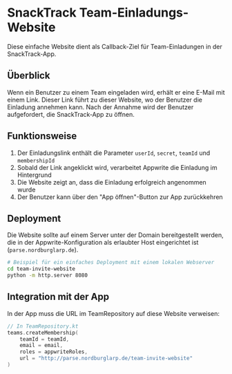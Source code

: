 # SnackTrack Team-Einladungs-Website

Diese einfache Website dient als Callback-Ziel für Team-Einladungen in der SnackTrack-App.

## Überblick

Wenn ein Benutzer zu einem Team eingeladen wird, erhält er eine E-Mail mit einem Link. Dieser Link führt zu dieser Website, wo der Benutzer die Einladung annehmen kann. Nach der Annahme wird der Benutzer aufgefordert, die SnackTrack-App zu öffnen.

## Funktionsweise

1. Der Einladungslink enthält die Parameter `userId`, `secret`, `teamId` und `membershipId`
2. Sobald der Link angeklickt wird, verarbeitet Appwrite die Einladung im Hintergrund
3. Die Website zeigt an, dass die Einladung erfolgreich angenommen wurde
4. Der Benutzer kann über den "App öffnen"-Button zur App zurückkehren

## Deployment

Die Website sollte auf einem Server unter der Domain bereitgestellt werden, die in der Appwrite-Konfiguration als erlaubter Host eingerichtet ist (`parse.nordburglarp.de`).

```bash
# Beispiel für ein einfaches Deployment mit einem lokalen Webserver
cd team-invite-website
python -m http.server 8080
```

## Integration mit der App

In der App muss die URL im TeamRepository auf diese Website verweisen:

```kotlin
// In TeamRepository.kt
teams.createMembership(
    teamId = teamId,
    email = email,
    roles = appwriteRoles,
    url = "http://parse.nordburglarp.de/team-invite-website"
)
```